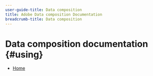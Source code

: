 ```yaml
---
user-guide-title: Data composition
title: Adobe Data composition Documentation
breadcrumb-title: Data composition
---
```


# Data composition documentation {#using}

+ [Home](home.md)

